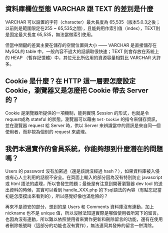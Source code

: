 ## 資料庫欄位型態 VARCHAR 跟 TEXT 的差別是什麼

VARCHAR 可以設置的字符（character）最大長度為 65,535（版本5.0.3之後；以前則是範圍限定在255 ~ 65,535之間），且能夠用作索引值（index），TEXT則是固定最大長度 65,535，無法當做索引使用。

但當中關鍵的差異主要在儲存的空間位置與大小 —— VARCHAR 是直接儲存在 MySQL的 table 中，一般內容不過大的話讀取很快速；TEXT 則會存放在系統上的 HEAP （暫存記憶體）中，其位元比所佔用的資源容量相對比 VARCHAR 大許多。

## Cookie 是什麼？在 HTTP 這一層要怎麼設定 Cookie，瀏覽器又是怎麼把 Cookie 帶去 Server 的？

Cookie 是瀏覽器所提供的一項機制，能夠實現 Session 的形式，也就是令 request成為 stateful 的狀態。瀏覽器可以藉由 `Set-Cookie` 的指令來儲存資訊，並在瀏覽器 request 給 Server 時，供以 Server 來辨識當中的資訊是來自同一個使用者，而非視為個別的 request 來處理。


## 我們本週實作的會員系統，你能夠想到什麼潛在的問題嗎？

Users 的 password 沒有加密過（還是該說沒經過 hash？），如果資料庫被入侵或有心人士利用的話很不安全。在頁面上輸入的部分因為沒有特別防止 javascript 或 html 語法的處理，所以會發生問題；最後是有注意到開著瀏覽器 dev tool 的送出資料的時候，其實可以看到 handle_XXX.php 的下sql語法的內容（有點忘記當初是怎麼摸出來看到的），所以感覺好像也滿危險的？

再來不是資安的部分，想到的是 Users 和 Comments 資料庫沒有連動，加上 nickname 也不是 unique 值，所以沒辦法知道實際是哪個使用者所寫下的留言。也因為沒有連動，所以難以依照使用者來實作更新和刪除留言的功能，還有在使用者刪除帳號時（這部分的功能也沒有實作），無法連同其發佈的留言一併清除。
